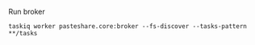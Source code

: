 Run broker
```shell 
taskiq worker pasteshare.core:broker --fs-discover --tasks-pattern **/tasks
 ```
